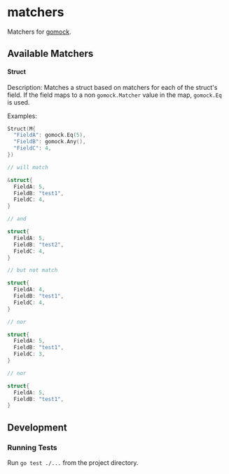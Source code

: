# matchers
Matchers for [gomock](https://github.com/golang/mock).

## Available Matchers

#### Struct
Description: Matches a struct based on matchers for each of the struct's field. If the field maps to a non `gomock.Matcher` value in the map, `gomock.Eq` is used.

Examples:
```go
Struct(M{
  "FieldA": gomock.Eq(5),
  "FieldB": gomock.Any(),
  "FieldC": 4,
})

// will match

&struct{
  FieldA: 5,
  FieldB: "test1",
  FieldC: 4,
}

// and

struct{
  FieldA: 5,
  FieldB: "test2",
  FieldC: 4,
}

// but not match

struct{
  FieldA: 4,
  FieldB: "test1",
  FieldC: 4,
}

// nor

struct{
  FieldA: 5,
  FieldB: "test1",
  FieldC: 3,
}

// nor

struct{
  FieldA: 5,
  FieldB: "test1",
}
```

## Development

### Running Tests
Run `go test ./...` from the project directory.